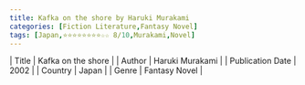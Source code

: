 ```yaml
---
title: Kafka on the shore by Haruki Murakami
categories: [Fiction Literature,Fantasy Novel]
tags: [Japan,⭐⭐⭐⭐⭐⭐⭐⭐☆☆ 8/10,Murakami,Novel]
---
```

        
| Title | Kafka on the shore  |
| Author |  Haruki Murakami  |
| Publication Date | 2002   |
| Country | Japan |
| Genre | Fantasy Novel  |
        